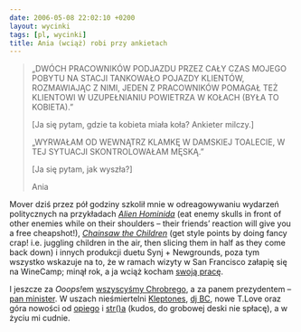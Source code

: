 ```yaml
---
date: 2006-05-08 22:02:10 +0200
layout: wycinki
tags: [pl, wycinki]
title: Ania (wciąż) robi przy ankietach
---
```


> „DWÓCH PRACOWNIKÓW PODJAZDU PRZEZ CAŁY CZAS MOJEGO POBYTU NA STACJI TANKOWAŁO POJAZDY KLIENTÓW, ROZMAWIAJĄC Z NIMI, JEDEN Z PRACOWNIKÓW POMAGAŁ TEŻ KLIENTOWI W UZUPEŁNIANIU POWIETRZA W KOŁACH (BYŁA TO KOBIETA).”
>
> [Ja się pytam, gdzie ta kobieta miała koła? Ankieter milczy.]
>
> „WYRWAŁAM OD WEWNĄTRZ KLAMKĘ W DAMSKIEJ TOALECIE, W TEJ SYTUACJI SKONTROLOWAŁAM MĘSKĄ.”
>
> [Ja się pytam, jak wyszła?]
>
> Ania

Mover dziś przez pół godziny szkolił mnie w odreagowywaniu wydarzeń politycznych na przykładach <cite>[Alien Hominida](http://newgrounds.com/portal/view/59593 'the ‘a’ key shoots and the ‘s’ key jumps')</cite> (eat enemy skulls in front of other enemies while on their shoulders – their friends’ reaction will give you a free cheapshot!), <cite>[Chainsaw the Children](http://newgrounds.com/portal/view/71851 'tap A to swing your blade, hold A to hold out your blade')</cite> (get style points by doing fancy crap! i.e. juggling children in the air, then slicing them in half as they come back down) i innych produkcji duetu Synj + Newgrounds, poza tym wszystko wskazuje na to, że w ramach wizyty w San Francisco załapię się na WineCamp; minął rok, a ja wciąż kocham [swoją pracę](http://civicrm.org/ 'piszemy CRM-a dla NGO-sów').

I jeszcze za <cite>Ooops!</cite>em [wszyscyśmy Chrobrego](http://ziel.blox.pl/2006/05/o-resztkach-genomu-Chrobrego.html '2^40 slotów na przodków'), a za panem prezydentem – [pan minister](http://spieprzajdziadu.com/?p=276 'pan minister jest pierwszy z prawej'). W uszach nieśmiertelni [Kleptones](http://kleptones.com/ 'A Night at the Hip-Hopera, całe'), [dj BC](http://djbc.net/beastles/ 'Ladies Do Love Me, Buildin’ My Life, Let it Beast, oj tak'), nowe T.Love oraz góra nowości od [opiego](http://bronikowski.com/ 'skankin’ geek, Garaż w kółko') i [str()a](http://stronger.jogger.pl/ 'archiwa, archiwa rządzą') (kudos, do grobowej deski nie spłacę), a w życiu mi cudnie.
